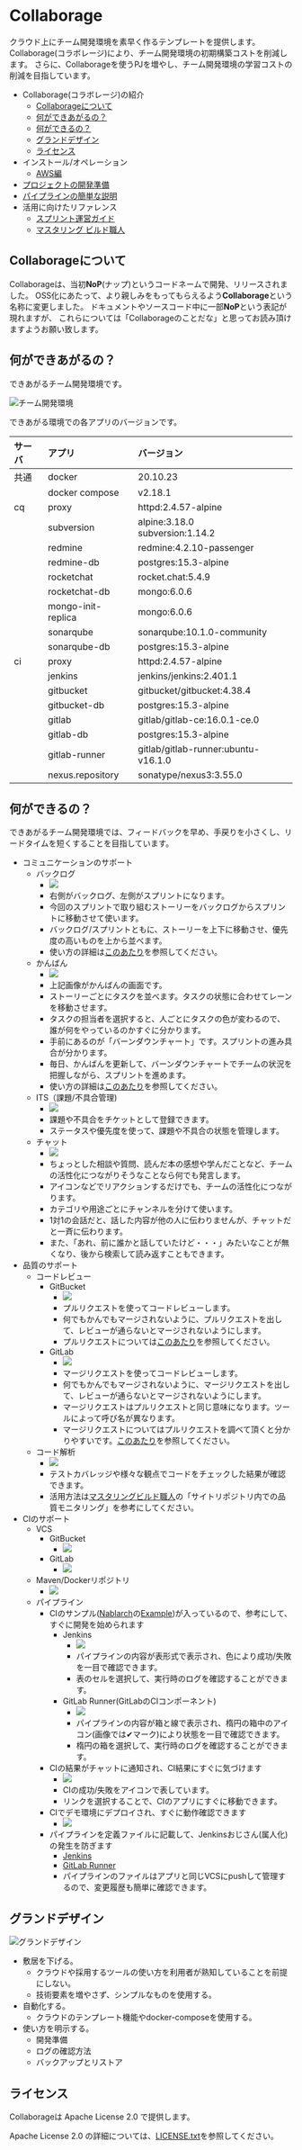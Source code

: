 Collaborage
================================

クラウド上にチーム開発環境を素早く作るテンプレートを提供します。
Collaborage(コラボレージ)により、チーム開発環境の初期構築コストを削減します。
さらに、Collaborageを使うPJを増やし、チーム開発環境の学習コストの削減を目指しています。

- Collaborage(コラボレージ)の紹介
  - [Collaborageについて](#collaborageについて)
  - [何ができあがるの？](#何ができあがるの)
  - [何ができるの？](#何ができるの)
  - [グランドデザイン](#グランドデザイン)
  - [ライセンス](#ライセンス)
- インストール/オペレーション
  - [AWS編](doc/aws.md)
- [プロジェクトの開発準備](doc/dev.md)
- [パイプラインの簡単な説明](doc/pipe.md)
- 活用に向けたリファレンス
  - [スプリント運営ガイド](https://fintan.jp/?p=948)
  - [マスタリング ビルド職人](https://uga.gitbooks.io/mastering-builder/content/)


## Collaborageについて


Collaborageは、当初**NoP**(ナップ)というコードネームで開発、リリースされました。
OSS化にあたって、より親しみをもってもらえるよう**Collaborage**という名称に変更しました。
ドキュメントやソースコード中に一部**NoP**という表記が現れますが、
これらについては「Collaborageのことだな」と思ってお読み頂けますようお願い致します。



## 何ができあがるの？


できあがるチーム開発環境です。

![チーム開発環境](doc/images/team-devenv.png)

できあがる環境での各アプリのバージョンです。

| サーバ | アプリ                | バージョン　                              | 
|:----|:-------------------|:------------------------------------|
| 共通  | docker             | 20.10.23                            |
|     | docker compose     | v2.18.1                             | 
| cq  | proxy              | httpd:2.4.57-alpine                 | 
|     | subversion         | alpine:3.18.0<br/>subversion:1.14.2 | 
|     | redmine            | redmine:4.2.10-passenger            | 
|     | redmine-db         | postgres:15.3-alpine                | 
|     | rocketchat         | rocket.chat:5.4.9                   | 
|     | rocketchat-db      | mongo:6.0.6                         | 
|     | mongo-init-replica | mongo:6.0.6                         | 
|     | sonarqube          | sonarqube:10.1.0-community          | 
|     | sonarqube-db       | postgres:15.3-alpine                | 
| ci  | proxy              | httpd:2.4.57-alpine                 | 
|     | jenkins            | jenkins/jenkins:2.401.1             | 
|     | gitbucket          | gitbucket/gitbucket:4.38.4          | 
|     | gitbucket-db       | postgres:15.3-alpine                | 
|     | gitlab             | gitlab/gitlab-ce:16.0.1-ce.0        | 
|     | gitlab-db          | postgres:15.3-alpine                | 
|     | gitlab-runner      | gitlab/gitlab-runner:ubuntu-v16.1.0 | 
|     | nexus.repository   | sonatype/nexus3:3.55.0              | 


## 何ができるの？


できあがるチーム開発環境では、フィードバックを早め、手戻りを小さくし、リードタイムを短くすることを目指しています。

- コミュニケーションのサポート
  - バックログ
    - ![](doc/images/redmine-backlogs.png)
    - 右側がバックログ、左側がスプリントになります。
    - 今回のスプリントで取り組むストーリーをバックログからスプリントに移動させて使います。
    - バックログ/スプリントともに、ストーリーを上下に移動させ、優先度の高いものを上から並べます。
    - 使い方の詳細は[このあたり](https://www.google.co.jp/search?q=Redmine+BackLogs+%E3%82%B9%E3%82%AF%E3%83%A9%E3%83%A0&oq=Redmine+BackLogs+%E3%82%B9%E3%82%AF%E3%83%A9%E3%83%A0&gs_l=psy-ab.3..0i30k1.3639.6315.0.6646.12.12.0.0.0.0.123.1045.9j3.12.0....0...1.1j4.64.psy-ab..3.9.796...0j0i4k1j0i4i30k1j0i8i4i30k1.0.nraK63-fWq8)を参照してください。
  - かんばん
    - ![](doc/images/redmine-taskboards.png)
    - 上記画像がかんばんの画面です。
    - ストーリーごとにタスクを並べます。タスクの状態に合わせてレーンを移動させます。
    - タスクの担当者を選択すると、人ごとにタスクの色が変わるので、誰が何をやっているのかすぐに分かります。
    - 手前にあるのが「バーンダウンチャート」です。スプリントの進み具合が分かります。
    - 毎日、かんばんを更新して、バーンダウンチャートでチームの状況を把握しながら、スプリントを進めます。
    - 使い方の詳細は[このあたり](https://www.google.co.jp/search?q=Redmine+BackLogs+%E3%82%B9%E3%82%AF%E3%83%A9%E3%83%A0&oq=Redmine+BackLogs+%E3%82%B9%E3%82%AF%E3%83%A9%E3%83%A0&gs_l=psy-ab.3..0i30k1.3639.6315.0.6646.12.12.0.0.0.0.123.1045.9j3.12.0....0...1.1j4.64.psy-ab..3.9.796...0j0i4k1j0i4i30k1j0i8i4i30k1.0.nraK63-fWq8)を参照してください。
  - ITS（課題/不具合管理)
    - ![](doc/images/redmine-bugs.png)
    - 課題や不具合をチケットとして登録できます。
    - ステータスや優先度を使って、課題や不具合の状態を管理します。
  - チャット
    - ![](doc/images/rocketchat-chat.png)
    - ちょっとした相談や質問、読んだ本の感想や学んだことなど、チームの活性化につながりそうなことなら何でも発言します。
    - アイコンなどでリアクションするだけでも、チームの活性化につながります。
    - カテゴリや用途ごとにチャンネルを分けて使います。
    - 1対1の会話だと、話した内容が他の人に伝わりませんが、チャットだと一斉に伝わります。
    - また、「あれ、前に誰かと話していたけど・・・」みたいなことが無くなり、後から検索して読み返すこともできます。
- 品質のサポート
  - コードレビュー
    - GitBucket
      - ![](doc/images/gitbucket-pr-comment.png)
      - プルリクエストを使ってコードレビューします。
      - 何でもかんでもマージされないように、プルリクエストを出して、レビューが通らないとマージされないようにします。
      - プルリクエストについては[このあたり](https://www.google.co.jp/search?q=%E3%83%97%E3%83%AB%E3%83%AA%E3%82%AF%E3%82%A8%E3%82%B9%E3%83%88&oq=%E3%83%97%E3%83%AB%E3%83%AA%E3%82%AF%E3%82%A8%E3%82%B9%E3%83%88&aqs=chrome..69i57j0l5.3380j0j7&sourceid=chrome&ie=UTF-8)を参照してください。
    - GitLab
      - ![](doc/images/gitlab-mr-comment.png)
      - マージリクエストを使ってコードレビューします。
      - 何でもかんでもマージされないように、マージリクエストを出して、レビューが通らないとマージされないようにします。
      - マージリクエストはプルリクエストと同じ意味になります。ツールによって呼び名が異なります。
      - マージリクエストについてはプルリクエストを調べて頂くと分かりやすいです。[このあたり](https://www.google.co.jp/search?q=%E3%83%97%E3%83%AB%E3%83%AA%E3%82%AF%E3%82%A8%E3%82%B9%E3%83%88&oq=%E3%83%97%E3%83%AB%E3%83%AA%E3%82%AF%E3%82%A8%E3%82%B9%E3%83%88&aqs=chrome..69i57j0l5.3380j0j7&sourceid=chrome&ie=UTF-8)を参照してください。
  - コード解析
    - ![](doc/images/sonarqube-dashboard.png)
    - テストカバレッジや様々な観点でコードをチェックした結果が確認できます。
    - 活用方法は[マスタリングビルド職人](https://uga.gitbooks.io/mastering-builder/content/)の「サイトリポジトリ内での品質モニタリング」を参考にしてください。
- CIのサポート
  - VCS
    - GitBucket
      - ![](doc/images/gitbucket-project.png)
    - GitLab
      - ![](doc/images/gitlab-project.png)
  - Maven/Dockerリポジトリ
    - ![](doc/images/nexus-repository.png)
  - パイプライン
    - CIのサンプル([Nablarch](https://github.com/nablarch/nablarch)の[Example](https://github.com/nablarch/nablarch-example-web))が入っているので、参考にして、すぐに開発を始められます
      - Jenkins
        - ![](doc/images/jenkins-pipeline.png)
        - パイプラインの内容が表形式で表示され、色により成功/失敗を一目で確認できます。
        - 表のセルを選択して、実行時のログを確認することができます。
      - GitLab Runner(GitLabのCIコンポーネント)
        - ![](doc/images/gitlab-pipeline.png)
        - パイプラインの内容が箱と線で表示され、楕円の箱中のアイコン(画像では✔マーク)により状態を一目で確認できます。
        - 楕円の箱を選択して、実行時のログを確認することができます。
    - CIの結果がチャットに通知され、CI結果にすぐに気づけます
      - ![](doc/images/rocketchat-notify.png)
      - CIの成功/失敗をアイコンで表しています。
      - リンクを選択することで、CIのアプリにすぐに移動できます。
    - CIでデモ環境にデプロイされ、すぐに動作確認できます
      - ![](doc/images/demo-example.png)
    - パイプラインを定義ファイルに記載して、Jenkinsおじさん(属人化)の発生を防ぎます
      - [Jenkins](src/common/pipeline/jenkins/java8/Jenkinsfile)
      - [GitLab Runner](src/common/pipeline/gitlab/java8/.gitlab-ci.yml)
      - パイプラインのファイルはアプリと同じVCSにpushして管理するので、変更履歴も簡単に確認できます。


## グランドデザイン


![グランドデザイン](doc/images/grand-design.png)

- 敷居を下げる。
  - クラウドや採用するツールの使い方を利用者が熟知していることを前提にしない。
  - 技術要素を増やさず、シンプルなものを使用する。
- 自動化する。
  - クラウドのテンプレート機能やdocker-composeを使用する。
- 使い方を明示する。
  - 開発準備
  - ログの確認方法
  - バックアップとリストア


## ライセンス


Collaborageは Apache License 2.0 で提供します。

Apache License 2.0 の詳細については、[LICENSE.txt](LICENSE.txt)を参照してください。

